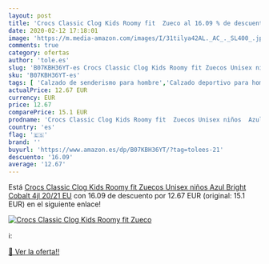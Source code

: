 ```yaml
---
layout: post
title: 'Crocs Classic Clog Kids Roomy fit  Zueco al 16.09 % de descuento'
date: 2020-02-12 17:18:01
image: 'https://m.media-amazon.com/images/I/31tilya42AL._AC_._SL400_.jpg'
comments: true
category: ofertas
author: 'tole.es'
slug: 'B07KBH36YT-es Crocs Classic Clog Kids Roomy fit Zuecos Unisex niños Azul...'
sku: 'B07KBH36YT-es'
tags: [ 'Calzado de senderismo para hombre','Calzado deportivo para hombre','Chanclas y sandalias de piscina para hombre','Zapatillas de senderismo para hombre','Zapatillas y calzado deportivo para hombre','Zapatos','Zapatos para hombre','Zapatos y complementos','zuecos', ]
actualPrice: 12.67 EUR
currency: EUR
price: 12.67
comparePrice: 15.1 EUR
prodname: 'Crocs Classic Clog Kids Roomy fit  Zuecos Unisex niños  Azul  Bright Cobalt 4jl   20/21 EU'
country: 'es'
flag: '🇪🇸'
brand: ''
buyurl: 'https://www.amazon.es/dp/B07KBH36YT/?tag=tolees-21'
descuento: '16.09'
average: '12.67'
---
```


Está [Crocs Classic Clog Kids Roomy fit  Zuecos Unisex niños  Azul  Bright Cobalt 4jl   20/21 EU](https://www.amazon.es/dp/B07KBH36YT/?tag=tolees-21) con 16.09 de descuento por 12.67 EUR (original: 15.1 EUR) en el siguiente enlace!

[![Crocs Classic Clog Kids Roomy fit  Zueco](https://m.media-amazon.com/images/I/31tilya42AL._AC_._SL400_.jpg)](https://www.amazon.es/dp/B07KBH36YT/?tag=tolees-21)

ℹ️:


[🛒 Ver la oferta!!](https://www.amazon.es/dp/B07KBH36YT/?tag=tolees-21)
